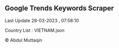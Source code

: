 

## Google Trends Keywords Scraper 
 
Last Update 28-03-2023 , 07:58:10

Country List :
VIETNAM.json



© Abdul Muttaqin 
